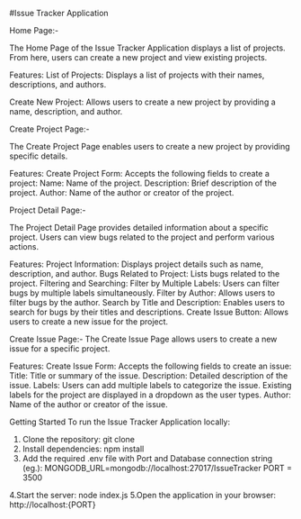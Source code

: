 #Issue Tracker Application

Home Page:- 

  The Home Page of the Issue Tracker Application displays a list of projects. From here, users can create a new project and view existing projects.

  Features:
  List of Projects: Displays a list of projects with their names, descriptions, and authors.

  Create New Project: Allows users to create a new project by providing a name, description, and author.

Create Project Page:-

  The Create Project Page enables users to create a new project by providing specific details.

  Features:
  Create Project Form: Accepts the following fields to create a project:
  Name: Name of the project.
  Description: Brief description of the project.
  Author: Name of the author or creator of the project.
  
Project Detail Page:-

  The Project Detail Page provides detailed information about a specific project. Users can view bugs related to the project and perform various actions.

  Features:
  Project Information: Displays project details such as name, description, and author.
  Bugs Related to Project: Lists bugs related to the project.
  Filtering and Searching:
  Filter by Multiple Labels: Users can filter bugs by multiple labels simultaneously.
  Filter by Author: Allows users to filter bugs by the author.
  Search by Title and Description: Enables users to search for bugs by their titles and descriptions.
  Create Issue Button: Allows users to create a new issue for the project.
  
Create Issue Page:-
  The Create Issue Page allows users to create a new issue for a specific project.

  Features:
  Create Issue Form: Accepts the following fields to create an issue:
  Title: Title or summary of the issue.
  Description: Detailed description of the issue.
  Labels: Users can add multiple labels to categorize the issue. Existing labels for the project are displayed in a dropdown as the user types.
  Author: Name of the author or creator of the issue.
  
Getting Started
To run the Issue Tracker Application locally:

1. Clone the repository: git clone <repository-url>
2. Install dependencies: npm install
3. Add the required .env file with Port and Database connection string (eg.):
    MONGODB_URL=mongodb://localhost:27017/IssueTracker
    PORT = 3500

4.Start the server: node index.js
5.Open the application in your browser: http://localhost:{PORT}
